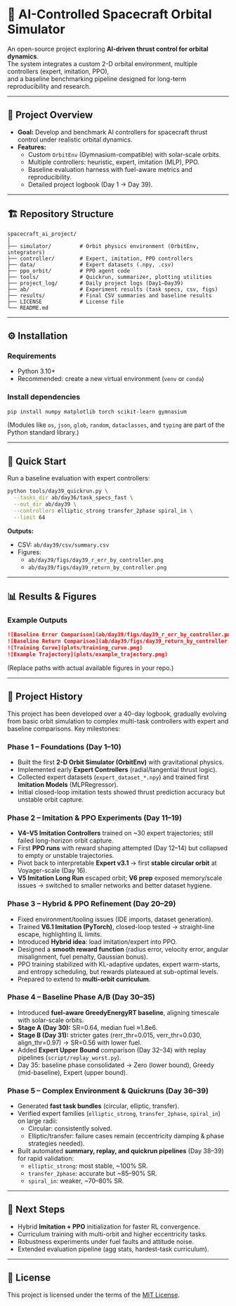 # 🚀 AI-Controlled Spacecraft Orbital Simulator

An open-source project exploring **AI-driven thrust control for orbital dynamics**.  
The system integrates a custom 2-D orbital environment, multiple controllers (expert, imitation, PPO),  
and a baseline benchmarking pipeline designed for long-term reproducibility and research.

---

## 📌 Project Overview
- **Goal:** Develop and benchmark AI controllers for spacecraft thrust control under realistic orbital dynamics.  
- **Features:**
  - Custom `OrbitEnv` (Gymnasium-compatible) with solar-scale orbits.
  - Multiple controllers: heuristic, expert, imitation (MLP), PPO.
  - Baseline evaluation harness with fuel-aware metrics and reproducibility.
  - Detailed project logbook (Day 1 → Day 39).

---

## 🏗️ Repository Structure

```text
spacecraft_ai_project/
│
├── simulator/         # Orbit physics environment (OrbitEnv, integrators)
├── controller/        # Expert, imitation, PPO controllers
├── data/              # Expert datasets (.npy, .csv)
├── ppo_orbit/         # PPO agent code
├── tools/             # Quickrun, summarizer, plotting utilities
├── project_log/       # Daily project logs (Day1–Day39)
├── ab/                # Experiment results (task specs, csv, figs)
├── results/           # Final CSV summaries and baseline results
├── LICENSE            # License file
└── README.md
```

---

## ⚙️ Installation

### Requirements
- Python 3.10+
- Recommended: create a new virtual environment (`venv` or `conda`)

### Install dependencies
```bash
pip install numpy matplotlib torch scikit-learn gymnasium
```

(Modules like `os`, `json`, `glob`, `random`, `dataclasses`, and `typing` are part of the Python standard library.)

---

## 🚀 Quick Start

Run a baseline evaluation with expert controllers:

```bash
python tools/day39_quickrun.py \
  --tasks_dir ab/day36/task_specs_fast \
  --out_dir ab/day39 \
  --controllers elliptic_strong transfer_2phase spiral_in \
  --limit 64
```

**Outputs:**
- CSV: `ab/day39/csv/summary.csv`
- Figures:
  - `ab/day39/figs/day39_r_err_by_controller.png`
  - `ab/day39/figs/day39_return_by_controller.png`

---

## 📊 Results & Figures

### Example Outputs
```markdown
![Baseline Error Comparison](ab/day39/figs/day39_r_err_by_controller.png)
![Baseline Return Comparison](ab/day39/figs/day39_return_by_controller.png)
![Training Curve](plots/training_curve.png)
![Example Trajectory](plots/example_trajectory.png)
```

(Replace paths with actual available figures in your repo.)

---

## 📖 Project History

This project has been developed over a 40-day logbook, gradually evolving from basic orbit simulation to complex multi-task controllers with expert and baseline comparisons. Key milestones:

### Phase 1 – Foundations (Day 1–10)
- Built the first **2-D Orbit Simulator (OrbitEnv)** with gravitational physics.
- Implemented early **Expert Controllers** (radial/tangential thrust logic).
- Collected expert datasets (`expert_dataset_*.npy`) and trained first **Imitation Models** (MLPRegressor).
- Initial closed-loop imitation tests showed thrust prediction accuracy but unstable orbit capture.

### Phase 2 – Imitation & PPO Experiments (Day 11–19)
- **V4–V5 Imitation Controllers** trained on ~30 expert trajectories; still failed long-horizon orbit capture.
- First **PPO runs** with reward shaping attempted (Day 12–14) but collapsed to empty or unstable trajectories.
- Pivot back to interpretable **Expert v3.1** → first **stable circular orbit** at Voyager-scale (Day 16).
- **V5 Imitation Long Run** escaped orbit; **V6 prep** exposed memory/scale issues → switched to smaller networks and better dataset hygiene.

### Phase 3 – Hybrid & PPO Refinement (Day 20–29)
- Fixed environment/tooling issues (IDE imports, dataset generation).
- Trained **V6.1 Imitation (PyTorch)**, closed-loop tested → straight-line escape, highlighting IL limits.
- Introduced **Hybrid idea**: load imitation/expert into PPO.
- Designed a **smooth reward function** (radius error, velocity error, angular misalignment, fuel penalty, Gaussian bonus).
- PPO training stabilized with KL-adaptive updates, expert warm-starts, and entropy scheduling, but rewards plateaued at sub-optimal levels.
- Prepared to extend to **multi-orbit curriculum**.

### Phase 4 – Baseline Phase A/B (Day 30–35)
- Introduced **fuel-aware GreedyEnergyRT baseline**, aligning timescale with solar-scale orbits.
- **Stage A (Day 30):** SR=0.64, median fuel ≈1.8e6.  
- **Stage B (Day 31):** stricter gates (rerr_thr=0.015, verr_thr=0.030, align_thr=0.97) → SR=0.56 with lower fuel.
- Added **Expert Upper Bound** comparison (Day 32–34) with replay pipelines (`script/replay_worst.py`).
- Day 35: baseline phase consolidated → Zero (lower bound), Greedy (mid-baseline), Expert (upper bound).

### Phase 5 – Complex Environment & Quickruns (Day 36–39)
- Generated **fast task bundles** (circular, elliptic, transfer).
- Verified expert families (`elliptic_strong`, `transfer_2phase`, `spiral_in`) on large radii:
  - Circular: consistently solved.
  - Elliptic/transfer: failure cases remain (eccentricity damping & phase strategies needed).
- Built automated **summary, replay, and quickrun pipelines** (Day 38–39) for rapid validation:
  - `elliptic_strong`: most stable, ~100% SR.
  - `transfer_2phase`: accurate but ~85–90% SR.
  - `spiral_in`: weaker, ~70–80% SR.

---

## 🔮 Next Steps
- Hybrid **Imitation + PPO** initialization for faster RL convergence.
- Curriculum training with multi-orbit and higher eccentricity tasks.
- Robustness experiments under fuel faults and attitude noise.
- Extended evaluation pipeline (agg stats, hardest-task curriculum).

---

## 📜 License
This project is licensed under the terms of the [MIT License](LICENSE).
